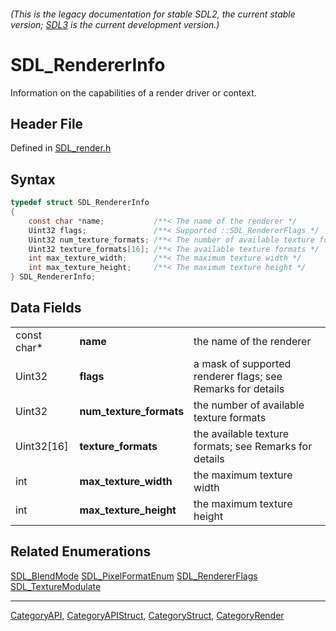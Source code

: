 ###### (This is the legacy documentation for stable SDL2, the current stable version; [SDL3](https://wiki.libsdl.org/SDL3/) is the current development version.)
# SDL_RendererInfo

Information on the capabilities of a render driver or context.

## Header File

Defined in [SDL_render.h](https://github.com/libsdl-org/SDL/blob/SDL2/include/SDL_render.h)

## Syntax

```c
typedef struct SDL_RendererInfo
{
    const char *name;           /**< The name of the renderer */
    Uint32 flags;               /**< Supported ::SDL_RendererFlags */
    Uint32 num_texture_formats; /**< The number of available texture formats */
    Uint32 texture_formats[16]; /**< The available texture formats */
    int max_texture_width;      /**< The maximum texture width */
    int max_texture_height;     /**< The maximum texture height */
} SDL_RendererInfo;
```

## Data Fields

|             |                         |                                                             |
| ----------- | ----------------------- | ----------------------------------------------------------- |
| const char* | **name**                | the name of the renderer                                    |
| Uint32      | **flags**               | a mask of supported renderer flags; see Remarks for details |
| Uint32      | **num_texture_formats** | the number of available texture formats                     |
| Uint32[16]  | **texture_formats**     | the available texture formats; see Remarks for details      |
| int         | **max_texture_width**   | the maximum texture width                                   |
| int         | **max_texture_height**  | the maximum texture height                                  |

## Related Enumerations

[SDL_BlendMode](SDL_BlendMode)
[SDL_PixelFormatEnum](SDL_PixelFormatEnum)
[SDL_RendererFlags](SDL_RendererFlags)
[SDL_TextureModulate](SDL_TextureModulate)

----
[CategoryAPI](CategoryAPI), [CategoryAPIStruct](CategoryAPIStruct), [CategoryStruct](CategoryStruct), [CategoryRender](CategoryRender)


